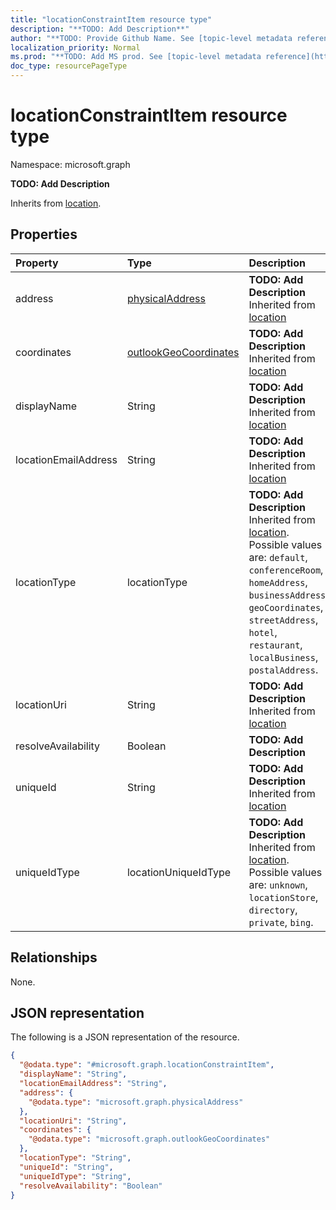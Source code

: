 ```yaml
---
title: "locationConstraintItem resource type"
description: "**TODO: Add Description**"
author: "**TODO: Provide Github Name. See [topic-level metadata reference](https://msgo.azurewebsites.net/add/document/guidelines/metadata.html#topic-level-metadata)**"
localization_priority: Normal
ms.prod: "**TODO: Add MS prod. See [topic-level metadata reference](https://msgo.azurewebsites.net/add/document/guidelines/metadata.html#topic-level-metadata)**"
doc_type: resourcePageType
---
```


# locationConstraintItem resource type


Namespace: microsoft.graph

**TODO: Add Description**


Inherits from [location](../resources/location.md).

## Properties
|Property|Type|Description|
|:---|:---|:---|
|address|[physicalAddress](../resources/physicaladdress.md)|**TODO: Add Description** Inherited from [location](../resources/location.md)|
|coordinates|[outlookGeoCoordinates](../resources/outlookgeocoordinates.md)|**TODO: Add Description** Inherited from [location](../resources/location.md)|
|displayName|String|**TODO: Add Description** Inherited from [location](../resources/location.md)|
|locationEmailAddress|String|**TODO: Add Description** Inherited from [location](../resources/location.md)|
|locationType|locationType|**TODO: Add Description** Inherited from [location](../resources/location.md). Possible values are: `default`, `conferenceRoom`, `homeAddress`, `businessAddress`, `geoCoordinates`, `streetAddress`, `hotel`, `restaurant`, `localBusiness`, `postalAddress`.|
|locationUri|String|**TODO: Add Description** Inherited from [location](../resources/location.md)|
|resolveAvailability|Boolean|**TODO: Add Description**|
|uniqueId|String|**TODO: Add Description** Inherited from [location](../resources/location.md)|
|uniqueIdType|locationUniqueIdType|**TODO: Add Description** Inherited from [location](../resources/location.md). Possible values are: `unknown`, `locationStore`, `directory`, `private`, `bing`.|

## Relationships
None.

## JSON representation
The following is a JSON representation of the resource.
<!-- {
  "blockType": "resource",
  "@odata.type": "microsoft.graph.locationConstraintItem"
}
-->
``` json
{
  "@odata.type": "#microsoft.graph.locationConstraintItem",
  "displayName": "String",
  "locationEmailAddress": "String",
  "address": {
    "@odata.type": "microsoft.graph.physicalAddress"
  },
  "locationUri": "String",
  "coordinates": {
    "@odata.type": "microsoft.graph.outlookGeoCoordinates"
  },
  "locationType": "String",
  "uniqueId": "String",
  "uniqueIdType": "String",
  "resolveAvailability": "Boolean"
}
```

